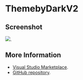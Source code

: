 # ThemebyDarkV2



## Screenshot
![](https://raw.githubusercontent.com/gerane/VSCodeThemes/master/gerane.Theme-ThemebyDarkV2/screenshot.png).


## More Information
* [Visual Studio Marketplace](https://marketplace.visualstudio.com/items/gerane.Theme-ThemebyDarkV2).
* [GitHub repository](https://github.com/gerane/VSCodeThemes).

